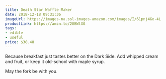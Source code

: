 ```yaml
---
title: Death Star Waffle Maker
date: 2018-12-18 09:31:36
imageUrl: https://images-na.ssl-images-amazon.com/images/I/61pnj4Go-4L._SX522_.jpg
productLink: https://amzn.to/2GBWlXG
tags:
- edible
- useful
price: $38.48
---
```


Because breakfast just tastes better on the Dark Side. Add whipped cream and fruit, or keep it old-school with maple syrup.

May the fork be with you.